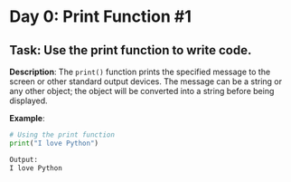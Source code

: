 # Day 0: Print Function #1
## **Task**: Use the print function to write code.

**Description**:
The `print()` function prints the specified message to the screen or other standard output devices. The message can be a string or any other object; the object will be converted into a string before being displayed.

**Example**:
```python
# Using the print function
print("I love Python")

Output: 
I love Python
